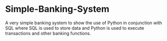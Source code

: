 # Simple-Banking-System
A very simple banking system to show the use of Python in conjunction with SQL where SQL is used to store data and Python is used to execute transactions and other banking functions.
